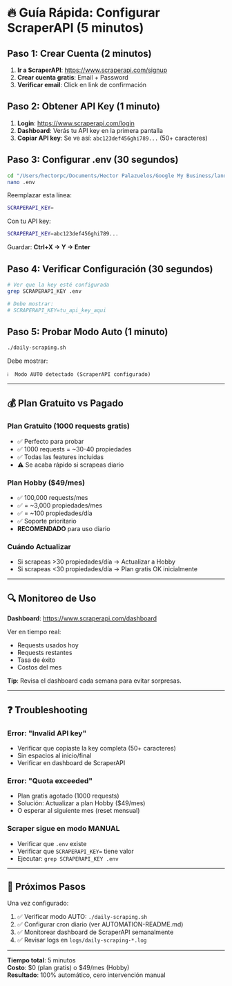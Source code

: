 # 🔥 Guía Rápida: Configurar ScraperAPI (5 minutos)

## Paso 1: Crear Cuenta (2 minutos)

1. **Ir a ScraperAPI**: https://www.scraperapi.com/signup
2. **Crear cuenta gratis**: Email + Password
3. **Verificar email**: Click en link de confirmación

## Paso 2: Obtener API Key (1 minuto)

1. **Login**: https://www.scraperapi.com/login
2. **Dashboard**: Verás tu API key en la primera pantalla
3. **Copiar API key**: Se ve así: `abc123def456ghi789...` (50+ caracteres)

## Paso 3: Configurar .env (30 segundos)

```bash
cd "/Users/hectorpc/Documents/Hector Palazuelos/Google My Business/landing casa solidaridad"
nano .env
```

Reemplazar esta línea:
```bash
SCRAPERAPI_KEY=
```

Con tu API key:
```bash
SCRAPERAPI_KEY=abc123def456ghi789...
```

Guardar: **Ctrl+X → Y → Enter**

## Paso 4: Verificar Configuración (30 segundos)

```bash
# Ver que la key esté configurada
grep SCRAPERAPI_KEY .env

# Debe mostrar:
# SCRAPERAPI_KEY=tu_api_key_aqui
```

## Paso 5: Probar Modo Auto (1 minuto)

```bash
./daily-scraping.sh
```

Debe mostrar:
```
ℹ️  Modo AUTO detectado (ScraperAPI configurado)
```

---

## 💰 Plan Gratuito vs Pagado

### Plan Gratuito (1000 requests gratis)
- ✅ Perfecto para probar
- ✅ 1000 requests = ~30-40 propiedades
- ✅ Todas las features incluidas
- ⚠️ Se acaba rápido si scrapeas diario

### Plan Hobby ($49/mes)
- ✅ 100,000 requests/mes
- ✅ = ~3,000 propiedades/mes
- ✅ = ~100 propiedades/día
- ✅ Soporte prioritario
- **RECOMENDADO** para uso diario

### Cuándo Actualizar
- Si scrapeas >30 propiedades/día → Actualizar a Hobby
- Si scrapeas <30 propiedades/día → Plan gratis OK inicialmente

---

## 🔍 Monitoreo de Uso

**Dashboard**: https://www.scraperapi.com/dashboard

Ver en tiempo real:
- Requests usados hoy
- Requests restantes
- Tasa de éxito
- Costos del mes

**Tip**: Revisa el dashboard cada semana para evitar sorpresas.

---

## ❓ Troubleshooting

### Error: "Invalid API key"
- Verificar que copiaste la key completa (50+ caracteres)
- Sin espacios al inicio/final
- Verificar en dashboard de ScraperAPI

### Error: "Quota exceeded"
- Plan gratis agotado (1000 requests)
- Solución: Actualizar a plan Hobby ($49/mes)
- O esperar al siguiente mes (reset mensual)

### Scraper sigue en modo MANUAL
- Verificar que `.env` existe
- Verificar que `SCRAPERAPI_KEY=` tiene valor
- Ejecutar: `grep SCRAPERAPI_KEY .env`

---

## 🎯 Próximos Pasos

Una vez configurado:

1. ✅ Verificar modo AUTO: `./daily-scraping.sh`
2. ✅ Configurar cron diario (ver AUTOMATION-README.md)
3. ✅ Monitorear dashboard de ScraperAPI semanalmente
4. ✅ Revisar logs en `logs/daily-scraping-*.log`

---

**Tiempo total**: 5 minutos  
**Costo**: $0 (plan gratis) o $49/mes (Hobby)  
**Resultado**: 100% automático, cero intervención manual
